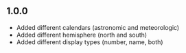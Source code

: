 ## 1.0.0

* Added different calendars (astronomic and meteorologic)
* Added different hemisphere (north and south)
* Added different display types (number, name, both)